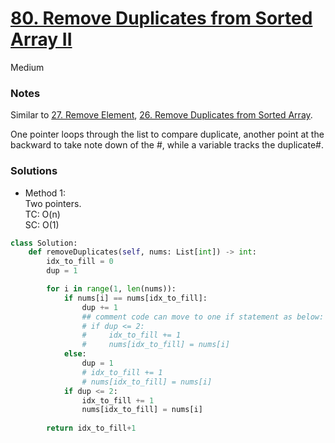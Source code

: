 # [80. Remove Duplicates from Sorted Array II](https://leetcode.com/problems/remove-duplicates-from-sorted-array-ii/description/?envType=study-plan-v2&envId=top-interview-150)

Medium

### Notes
Similar to [27. Remove Element](https://leetcode.com/problems/remove-element/description/?envType=study-plan-v2&envId=top-interview-150), [26. Remove Duplicates from Sorted Array](https://leetcode.com/problems/remove-duplicates-from-sorted-array/description/?envType=study-plan-v2&envId=top-interview-150).

One pointer loops through the list to compare duplicate, another point at the backward to take note down of the #, while a variable tracks the duplicate#.

### Solutions
- Method 1:\
  Two pointers.\
  TC: O(n)\
  SC: O(1)
```python
class Solution:
    def removeDuplicates(self, nums: List[int]) -> int:
        idx_to_fill = 0
        dup = 1

        for i in range(1, len(nums)):
            if nums[i] == nums[idx_to_fill]:
                dup += 1
                ## comment code can move to one if statement as below:
                # if dup <= 2:
                #     idx_to_fill += 1
                #     nums[idx_to_fill] = nums[i]
            else:
                dup = 1
                # idx_to_fill += 1
                # nums[idx_to_fill] = nums[i]
            if dup <= 2:
                idx_to_fill += 1
                nums[idx_to_fill] = nums[i]
        
        return idx_to_fill+1
```

